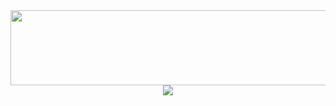 <div align="center">
<a href="https://github.com/devxb/gitanimals">
  <img
    src="https://render.gitanimals.org/lines/won-ee"
    width="1000"
    height="120"
  />
</a>
  <div>
  </a>
  <img
    src="https://github-readme-stats.vercel.app/api?username=won-ee&show_icons=true&theme=graywhite"
  />
</div>
</div>
